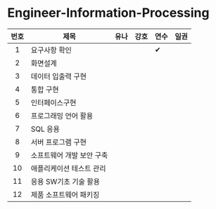 # Engineer-Information-Processing
|번호|제목|유나|강호|연수|일권|
|:---:|---|---|---|---|---|
|1|요구사항 확인|||✔||
|2|화면설계|||||
|3|데이터 입출력 구현|||||
|4|통합 구현|||||
|5|인터페이스구현|||||
|6|프로그래밍 언어 활용|||||
|7|SQL 응용|||||
|8|서버 프로그램 구현|||||
|9|소프트웨어 개발 보안 구축|||||
|10|애플리케이션 테스트 관리|||||
|11|응용 SW기초 기술 활용|||||
|12|제품 소프트웨어 패키징||||| 
